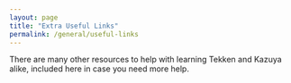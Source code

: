 ```yaml
---
layout: page
title: "Extra Useful Links"
permalink: /general/useful-links
---
```


There are many other resources to help with learning Tekken and Kazuya alike, included here in case you need more help.
